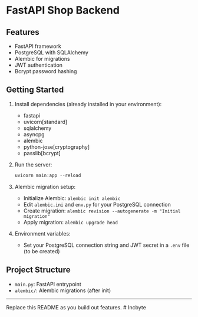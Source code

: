 # FastAPI Shop Backend

## Features
- FastAPI framework
- PostgreSQL with SQLAlchemy
- Alembic for migrations
- JWT authentication
- Bcrypt password hashing

## Getting Started

1. Install dependencies (already installed in your environment):
   - fastapi
   - uvicorn[standard]
   - sqlalchemy
   - asyncpg
   - alembic
   - python-jose[cryptography]
   - passlib[bcrypt]

2. Run the server:

   ```powershell
   uvicorn main:app --reload
   ```

3. Alembic migration setup:
   - Initialize Alembic: `alembic init alembic`
   - Edit `alembic.ini` and `env.py` for your PostgreSQL connection
   - Create migration: `alembic revision --autogenerate -m "Initial migration"`
   - Apply migration: `alembic upgrade head`

4. Environment variables:
   - Set your PostgreSQL connection string and JWT secret in a `.env` file (to be created)

## Project Structure
- `main.py`: FastAPI entrypoint
- `alembic/`: Alembic migrations (after init)

---

Replace this README as you build out features.
#   I n c b y t e  
 